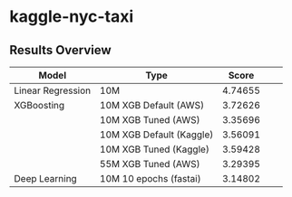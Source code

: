 # kaggle-nyc-taxi


## Results Overview

| Model             | Type                     | Score   |   |   |
|-------------------|--------------------------|---------|---|---|
| Linear Regression | 10M                      | 4.74655 |   |   |
| XGBoosting        | 10M XGB Default (AWS)    | 3.72626 |   |   |
|                   | 10M XGB Tuned (AWS)      | 3.35696 |   |   |
|                   | 10M XGB Default (Kaggle) | 3.56091 |   |   |
|                   | 10M XGB Tuned (Kaggle)   | 3.59428 |   |   |
|                   | 55M XGB Tuned (AWS)      | 3.29395 |   |   |
| Deep Learning     | 10M 10 epochs (fastai)   | 3.14802 |   |   |
